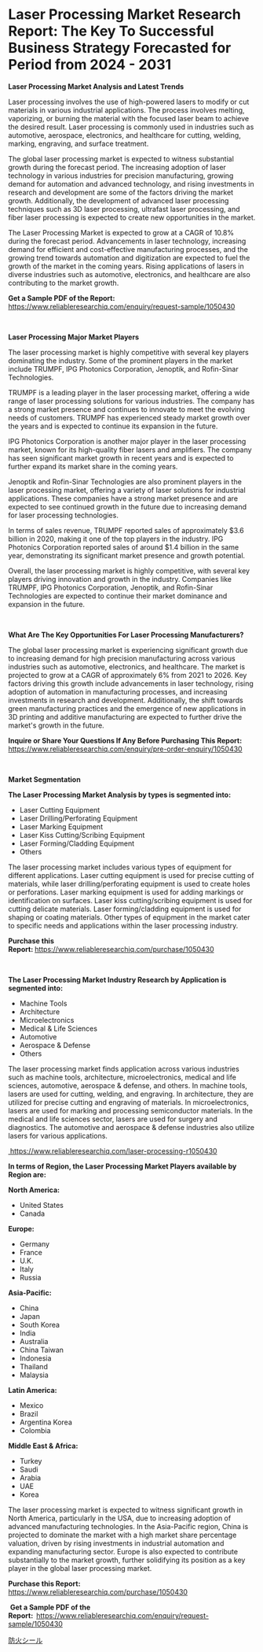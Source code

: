 <p><h1>Laser Processing Market Research Report: The Key To Successful Business Strategy Forecasted for Period from 2024 - 2031</h1></p><p><strong>Laser Processing Market Analysis and Latest Trends</strong></p>
<p><p>Laser processing involves the use of high-powered lasers to modify or cut materials in various industrial applications. The process involves melting, vaporizing, or burning the material with the focused laser beam to achieve the desired result. Laser processing is commonly used in industries such as automotive, aerospace, electronics, and healthcare for cutting, welding, marking, engraving, and surface treatment.</p><p>The global laser processing market is expected to witness substantial growth during the forecast period. The increasing adoption of laser technology in various industries for precision manufacturing, growing demand for automation and advanced technology, and rising investments in research and development are some of the factors driving the market growth. Additionally, the development of advanced laser processing techniques such as 3D laser processing, ultrafast laser processing, and fiber laser processing is expected to create new opportunities in the market.</p><p>The Laser Processing Market is expected to grow at a CAGR of 10.8% during the forecast period. Advancements in laser technology, increasing demand for efficient and cost-effective manufacturing processes, and the growing trend towards automation and digitization are expected to fuel the growth of the market in the coming years. Rising applications of lasers in diverse industries such as automotive, electronics, and healthcare are also contributing to the market growth.</p></p>
<p><strong>Get a Sample PDF of the Report:&nbsp;</strong> <a href="https://www.reliableresearchiq.com/enquiry/request-sample/1050430">https://www.reliableresearchiq.com/enquiry/request-sample/1050430</a></p>
<p>&nbsp;</p>
<p><strong>Laser Processing Major Market Players</strong></p>
<p><p>The laser processing market is highly competitive with several key players dominating the industry. Some of the prominent players in the market include TRUMPF, IPG Photonics Corporation, Jenoptik, and Rofin-Sinar Technologies.</p><p>TRUMPF is a leading player in the laser processing market, offering a wide range of laser processing solutions for various industries. The company has a strong market presence and continues to innovate to meet the evolving needs of customers. TRUMPF has experienced steady market growth over the years and is expected to continue its expansion in the future.</p><p>IPG Photonics Corporation is another major player in the laser processing market, known for its high-quality fiber lasers and amplifiers. The company has seen significant market growth in recent years and is expected to further expand its market share in the coming years.</p><p>Jenoptik and Rofin-Sinar Technologies are also prominent players in the laser processing market, offering a variety of laser solutions for industrial applications. These companies have a strong market presence and are expected to see continued growth in the future due to increasing demand for laser processing technologies.</p><p>In terms of sales revenue, TRUMPF reported sales of approximately $3.6 billion in 2020, making it one of the top players in the industry. IPG Photonics Corporation reported sales of around $1.4 billion in the same year, demonstrating its significant market presence and growth potential.</p><p>Overall, the laser processing market is highly competitive, with several key players driving innovation and growth in the industry. Companies like TRUMPF, IPG Photonics Corporation, Jenoptik, and Rofin-Sinar Technologies are expected to continue their market dominance and expansion in the future.</p></p>
<p>&nbsp;</p>
<p><strong>What Are The Key Opportunities For Laser Processing Manufacturers?</strong></p>
<p><p>The global laser processing market is experiencing significant growth due to increasing demand for high precision manufacturing across various industries such as automotive, electronics, and healthcare. The market is projected to grow at a CAGR of approximately 6% from 2021 to 2026. Key factors driving this growth include advancements in laser technology, rising adoption of automation in manufacturing processes, and increasing investments in research and development. Additionally, the shift towards green manufacturing practices and the emergence of new applications in 3D printing and additive manufacturing are expected to further drive the market's growth in the future.</p></p>
<p><strong>Inquire or Share Your Questions If Any Before Purchasing This Report:</strong> <a href="https://www.reliableresearchiq.com/enquiry/pre-order-enquiry/1050430">https://www.reliableresearchiq.com/enquiry/pre-order-enquiry/1050430</a></p>
<p>&nbsp;</p>
<p><strong>Market Segmentation</strong></p>
<p><strong>The Laser Processing Market Analysis by types is segmented into:</strong></p>
<p><ul><li>Laser Cutting Equipment</li><li>Laser Drilling/Perforating Equipment</li><li>Laser Marking Equipment</li><li>Laser Kiss Cutting/Scribing Equipment</li><li>Laser Forming/Cladding Equipment</li><li>Others</li></ul></p>
<p><p>The laser processing market includes various types of equipment for different applications. Laser cutting equipment is used for precise cutting of materials, while laser drilling/perforating equipment is used to create holes or perforations. Laser marking equipment is used for adding markings or identification on surfaces. Laser kiss cutting/scribing equipment is used for cutting delicate materials. Laser forming/cladding equipment is used for shaping or coating materials. Other types of equipment in the market cater to specific needs and applications within the laser processing industry.</p></p>
<p><strong>Purchase this Report:&nbsp;</strong><a href="https://www.reliableresearchiq.com/purchase/1050430">https://www.reliableresearchiq.com/purchase/1050430</a></p>
<p>&nbsp;</p>
<p><strong>The Laser Processing Market Industry Research by Application is segmented into:</strong></p>
<p><ul><li>Machine Tools</li><li>Architecture</li><li>Microelectronics</li><li>Medical & Life Sciences</li><li>Automotive</li><li>Aerospace & Defense</li><li>Others</li></ul></p>
<p><p>The laser processing market finds application across various industries such as machine tools, architecture, microelectronics, medical and life sciences, automotive, aerospace & defense, and others. In machine tools, lasers are used for cutting, welding, and engraving. In architecture, they are utilized for precise cutting and engraving of materials. In microelectronics, lasers are used for marking and processing semiconductor materials. In the medical and life sciences sector, lasers are used for surgery and diagnostics. The automotive and aerospace & defense industries also utilize lasers for various applications.</p></p>
<p><a href="https://www.reliableresearchiq.com/laser-processing-r1050430">&nbsp;https://www.reliableresearchiq.com/laser-processing-r1050430</a></p>
<p><strong>In terms of Region, the Laser Processing Market Players available by Region are:</strong></p>
<p>
    <p> <strong> North America: </strong>
        <ul>
            <li>United States</li>
            <li>Canada</li>
        </ul>
        </p> 
    <p> <strong> Europe: </strong>
        <ul>
            <li>Germany</li>
            <li>France</li>
            <li>U.K.</li>
            <li>Italy</li>
            <li>Russia</li>
        </ul>
        </p> 
    <p> <strong> Asia-Pacific: </strong>
        <ul>
            <li>China</li>
            <li>Japan</li>
            <li>South Korea</li>
            <li>India</li>
            <li>Australia</li>
            <li>China Taiwan</li>
            <li>Indonesia</li>
            <li>Thailand</li>
            <li>Malaysia</li>
        </ul>
        </p> 
    <p> <strong> Latin America: </strong>
        <ul>
            <li>Mexico</li>
            <li>Brazil</li>
            <li>Argentina Korea</li>
            <li>Colombia</li>
        </ul>
        </p> 
    <p> <strong> Middle East & Africa: </strong>
        <ul>
            <li>Turkey</li>
            <li>Saudi</li>
            <li>Arabia</li>
            <li>UAE</li>
            <li>Korea</li>
        </ul>
    </p>
    </p>
<p><p>The laser processing market is expected to witness significant growth in North America, particularly in the USA, due to increasing adoption of advanced manufacturing technologies. In the Asia-Pacific region, China is projected to dominate the market with a high market share percentage valuation, driven by rising investments in industrial automation and expanding manufacturing sector. Europe is also expected to contribute substantially to the market growth, further solidifying its position as a key player in the global laser processing market.</p></p>
<p><strong>Purchase this Report: </strong><a href="https://www.reliableresearchiq.com/purchase/1050430">https://www.reliableresearchiq.com/purchase/1050430</a></p>
<p>&nbsp;<strong>Get a Sample PDF of the Report:&nbsp;&nbsp;</strong><a href="https://www.reliableresearchiq.com/enquiry/request-sample/1050430">https://www.reliableresearchiq.com/enquiry/request-sample/1050430</a></p>
<p><strong></strong></p>
<p><p><a href="https://github.com/pepo3k/Market-Research-Report-List-3/blob/main/348572337247.md">防火シール</a></p></p>